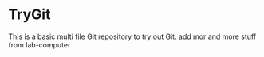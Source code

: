 # TryGit
This is a basic multi file Git repository to try out Git. 
add mor and more stuff from lab-computer